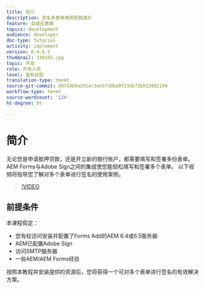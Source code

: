 ```yaml
---
title: 简介
description: 签名多表单用例视频演示
feature: 自适应表单
topics: development
audience: developer
doc-type: tutorial
activity: implement
version: 6.4,6.5
thumbnail: 330165.jpg
topic: 开发
role: 开发人员
level: 富有经验
translation-type: tm+mt
source-git-commit: d9714b9a291ec3ee5f3dba9723de72bb120d2149
workflow-type: tm+mt
source-wordcount: '124'
ht-degree: 5%

---
```


# 简介

无论您是申请抵押贷款，还是开立新的银行账户，都需要填写和签署多份表单。 AEM Forms与Adobe Sign之间的集成使您能轻松填写和签署多个表单。
以下视频将指导您了解对多个表单进行签名的使用案例。

>[!VIDEO](https://video.tv.adobe.com/v/330165?quality=9&learn=on)

## 前提条件

本课程假定：

* 您有权访问安装并配置了Forms Add的AEM 6.4或6.5服务器
* AEM已配置Adobe Sign
* 访问SMTP服务器
* 一些AEM/AEM Forms经验

按照本教程并安装提供的资源后，您将获得一个可对多个表单进行签名的有效解决方案。
